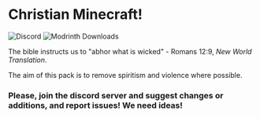 # Christian Minecraft!
![Discord](https://img.shields.io/discord/1406336513603665981?logo=discord&logoColor=white&label=Discord&color=5865F2&link=https%3A%2F%2Fdiscord.gg%2FSQQKpfJXKy)
![Modrinth Downloads](https://img.shields.io/modrinth/dt/67pSCNLZ?logo=modrinth&logoColor=white&label=Downloads&color=00da74&link=https%3A%2F%2Fmodrinth.com%2Fdatapack%2Fchristcraft)

The bible instructs us to "abhor what is wicked" - Romans 12:9, _New World Translation_.

The aim of this pack is to remove spiritism and violence where possible.

### Please, join the discord server and suggest changes or additions, and report issues! We need ideas!
